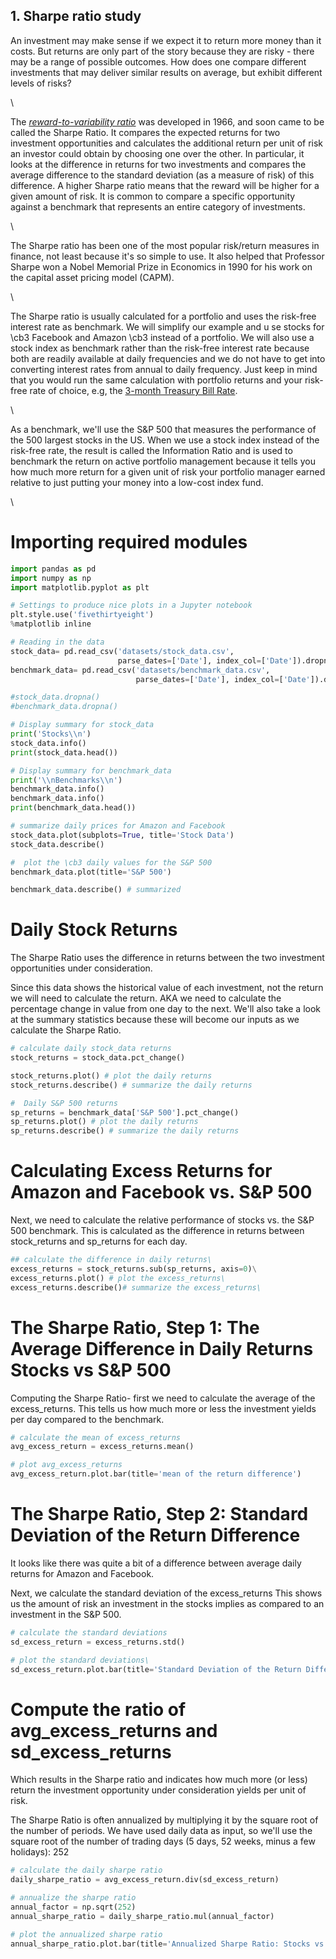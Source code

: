  ## 1. Sharpe ratio study
<p>An investment may make sense if we expect it to return more money than it costs. But returns are only part of the story because they are risky - there may be a range of possible outcomes. How does one compare different investments that may deliver similar results on average, but exhibit different levels of risks?</p>\

<p>The <a href="https://web.stanford.edu/~wfsharpe/art/sr/sr.htm"><em>reward-to-variability ratio</em></a> was developed in 1966, 
  and soon came to be called the Sharpe Ratio. It compares the expected returns for two investment opportunities and calculates the additional return per unit of risk an investor could obtain by choosing one over the other. In particular, it looks at the difference in returns for two investments and compares the average difference to the standard deviation (as a measure of risk) of this difference. A higher Sharpe ratio means that the reward will be higher for a given amount of risk. It is common to compare a specific opportunity against a benchmark that represents an entire category of investments.</p>\
<p>The Sharpe ratio has been one of the most popular risk/return measures in finance, not least because it's so simple to use. 
  It also helped that Professor Sharpe won a Nobel Memorial Prize in Economics in 1990 for his work on the capital asset pricing model (CAPM).</p>\
<p>The Sharpe ratio is usually calculated for a portfolio and uses the risk-free interest rate as benchmark. We will simplify our example and u
  se stocks for \cb3 Facebook and Amazon \cb3 instead of a portfolio. We will also use a stock index as benchmark rather 
  than the risk-free interest rate because both are readily available at daily frequencies and we do not have to get into converting 
  interest rates from annual to daily frequency. Just keep in mind that you would run the same calculation with portfolio returns and 
  your risk-free rate of choice, e.g, the <a href="https://fred.stlouisfed.org/series/TB3MS">3-month Treasury Bill Rate</a>. </p>\
<p>As a benchmark, we'll use the S&amp;P 500 that measures the performance of the 500 largest stocks in the US. When we use a stock 
  index instead of the risk-free rate, the result is called the Information Ratio and is used to benchmark the return on active portfolio management
  because it tells you how much more return for a given unit of risk your portfolio manager earned relative to just putting your money into a 
  low-cost index fund.</p>\


# Importing required modules
```python
import pandas as pd
import numpy as np
import matplotlib.pyplot as plt

# Settings to produce nice plots in a Jupyter notebook
plt.style.use('fivethirtyeight')
%matplotlib inline

# Reading in the data
stock_data= pd.read_csv('datasets/stock_data.csv',
                        parse_dates=['Date'], index_col=['Date']).dropna()
benchmark_data= pd.read_csv('datasets/benchmark_data.csv',
                            parse_dates=['Date'], index_col=['Date']).dropna()

#stock_data.dropna()
#benchmark_data.dropna()

# Display summary for stock_data
print('Stocks\\n')
stock_data.info()
print(stock_data.head())

# Display summary for benchmark_data
print('\\nBenchmarks\\n')
benchmark_data.info()
benchmark_data.info()
print(benchmark_data.head())

# summarize daily prices for Amazon and Facebook
stock_data.plot(subplots=True, title='Stock Data')
stock_data.describe()

#  plot the \cb3 daily values for the S&P 500 
benchmark_data.plot(title='S&P 500')

benchmark_data.describe() # summarized
```

#  Daily Stock Returns
<p>The Sharpe Ratio uses the difference in returns between the two investment opportunities under consideration.</p>
<p>Since this data shows the historical value of each investment, not the return we will need to calculate the return. 
  AKA we need to calculate the percentage change in value from one day to the next. 
  We'll also take a look at the summary statistics because these will become our inputs as we calculate the Sharpe Ratio. <p>
  
  
```python
# calculate daily stock_data returns
stock_returns = stock_data.pct_change()

stock_returns.plot() # plot the daily returns
stock_returns.describe() # summarize the daily returns

#  Daily S&P 500 returns
sp_returns = benchmark_data['S&P 500'].pct_change()
sp_returns.plot() # plot the daily returns
sp_returns.describe() # summarize the daily returns
```
  
#  Calculating Excess Returns for Amazon and Facebook vs. S&P 500
<p>Next, we need to calculate the relative performance of stocks vs. the S&amp;P 500 benchmark. 
  This is calculated as the difference in returns between stock_returns and sp_returns for each day.</p>

```python
## calculate the difference in daily returns\
excess_returns = stock_returns.sub(sp_returns, axis=0)\
excess_returns.plot() # plot the excess_returns\
excess_returns.describe()# summarize the excess_returns\

```
# The Sharpe Ratio, Step 1: The Average Difference in Daily Returns Stocks vs S&P 500
<p>Computing the Sharpe Ratio- first we need to calculate the average of the excess_returns.
  This tells us how much more or less the investment yields per day compared to the benchmark.</p>

```python
# calculate the mean of excess_returns 
avg_excess_return = excess_returns.mean()

# plot avg_excess_returns
avg_excess_return.plot.bar(title='mean of the return difference')
```

# The Sharpe Ratio, Step 2: Standard Deviation of the Return Difference
<p>It looks like there was quite a bit of a difference between average daily returns for Amazon and Facebook.</p>
<p>Next, we calculate the standard deviation of the excess_returns 
  This shows us the amount of risk an investment in the stocks implies as compared to an investment in the S&amp;P 500.</p>

```python
# calculate the standard deviations
sd_excess_return = excess_returns.std()

# plot the standard deviations\
sd_excess_return.plot.bar(title='Standard Deviation of the Return Difference')
```

# Compute the ratio of avg_excess_returns and sd_excess_returns
Which results in the Sharpe ratio and indicates how much more (or less) return the investment opportunity under consideration yields per unit of risk.</p>
<p>The Sharpe Ratio is often annualized by multiplying it by the square root of the number of periods. 
  We have used daily data as input, so we'll use the square root of the number of trading days (5 days, 52 weeks, minus a few holidays): 
  252</p>

```python
# calculate the daily sharpe ratio
daily_sharpe_ratio = avg_excess_return.div(sd_excess_return)

# annualize the sharpe ratio
annual_factor = np.sqrt(252)
annual_sharpe_ratio = daily_sharpe_ratio.mul(annual_factor)

# plot the annualized sharpe ratio
annual_sharpe_ratio.plot.bar(title='Annualized Sharpe Ratio: Stocks vs S&P 500’)

```
